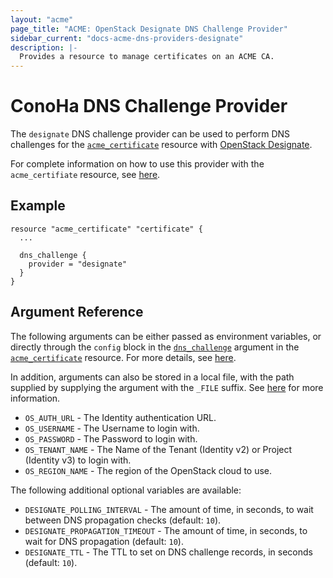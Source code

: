 ```yaml
---
layout: "acme"
page_title: "ACME: OpenStack Designate DNS Challenge Provider"
sidebar_current: "docs-acme-dns-providers-designate"
description: |-
  Provides a resource to manage certificates on an ACME CA.
---
```


# ConoHa DNS Challenge Provider

The `designate` DNS challenge provider can be used to perform DNS challenges for
the [`acme_certificate`][resource-acme-certificate] resource with [OpenStack
Designate][provider-service-page].

[resource-acme-certificate]: /docs/providers/acme/r/certificate.html
[provider-service-page]: https://docs.openstack.org/designate/latest/

For complete information on how to use this provider with the `acme_certifiate`
resource, see [here][resource-acme-certificate-dns-challenges].

[resource-acme-certificate-dns-challenges]: /docs/providers/acme/r/certificate.html#using-dns-challenges

## Example

```hcl
resource "acme_certificate" "certificate" {
  ...

  dns_challenge {
    provider = "designate"
  }
}
```

## Argument Reference

The following arguments can be either passed as environment variables, or
directly through the `config` block in the
[`dns_challenge`][resource-acme-certificate-dns-challenge-arg] argument in the
[`acme_certificate`][resource-acme-certificate] resource. For more details, see
[here][resource-acme-certificate-dns-challenges].

[resource-acme-certificate-dns-challenge-arg]: /docs/providers/acme/r/certificate.html#dns_challenge

In addition, arguments can also be stored in a local file, with the path
supplied by supplying the argument with the `_FILE` suffix. See
[here][acme-certificate-file-arg-example] for more information.

[acme-certificate-file-arg-example]: /docs/providers/acme/r/certificate.html#using-variable-files-for-provider-arguments

* `OS_AUTH_URL` - The Identity authentication URL.
* `OS_USERNAME` - The Username to login with.
* `OS_PASSWORD` - The Password to login with.
* `OS_TENANT_NAME` - The Name of the Tenant (Identity v2) or Project (Identity v3)
  to login with.
* `OS_REGION_NAME` - The region of the OpenStack cloud to use.

The following additional optional variables are available:

* `DESIGNATE_POLLING_INTERVAL` - The amount of time, in seconds, to wait between
  DNS propagation checks (default: `10`).
* `DESIGNATE_PROPAGATION_TIMEOUT` - The amount of time, in seconds, to wait for DNS
  propagation (default: `10`).
* `DESIGNATE_TTL` - The TTL to set on DNS challenge records, in seconds (default:
  `10`).

